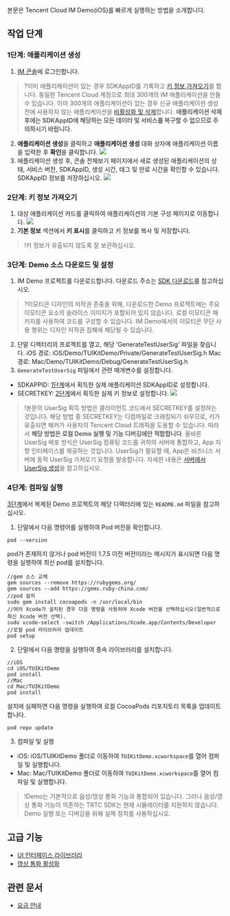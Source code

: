 본문은 Tencent Cloud IM Demo(iOS)를 빠르게 실행하는 방법을 소개합니다.



## 작업 단계
[](id:step1)

### 1단계: 애플리케이션 생성
1. [IM 콘솔](https://console.cloud.tencent.com/im)에 로그인합니다.
>?이미 애플리케이션이 있는 경우 SDKAppID를 기록하고 [키 정보 가져오기](#step2)를 합니다.
>동일한 Tencent Cloud 계정으로 최대 300개의 IM 애플리케이션을 만들 수 있습니다. 이미 300개의 애플리케이션이 있는 경우 신규 애플리케이션 생성 전에 사용하지 않는 애플리케이션을 [비활성화 및 삭제](https://intl.cloud.tencent.com/document/product/1047/34540)합니다. **애플리케이션 삭제 후에는 SDKAppID에 해당하는 모든 데이터 및 서비스를 복구할 수 없으므로 주의하시기 바랍니다.**
>
2. **애플리케이션 생성**을 클릭하고 **애플리케이션 생성** 대화 상자에 애플리케이션 이름을 입력한 후 **확인**을 클릭합니다.
![](https://main.qcloudimg.com/raw/15e61a874a0640d517eeb67e922a14bc.png)
3. 애플리케이션 생성 후, 콘솔 전체보기 페이지에서 새로 생성된 애플리케이션의 상태, 서비스 버전, SDKAppID, 생성 시간, 태그 및 만료 시간을 확인할 수 있습니다. SDKAppID 정보를 저장하십시오.
![](https://main.qcloudimg.com/raw/7954cc2882d050f68cd5d1df2ee776a6.png)


[](id:step2)
### 2단계: 키 정보 가져오기
1. 대상 애플리케이션 카드를 클릭하여 애플리케이션의 기본 구성 페이지로 이동합니다.
![](https://qcloudimg.tencent-cloud.cn/raw/8d469e975f1ca5a2f3dbc9c6fe8774f5.png)
2. **기본 정보** 섹션에서 **키 표시**를 클릭하고 키 정보를 복사 및 저장합니다.
>!키 정보가 유출되지 않도록 잘 보관하십시오.

[](id:step3)
### 3단계: Demo 소스 다운로드 및 설정

1. IM Demo 프로젝트를 다운로드합니다. 다운로드 주소는 [SDK 다운로드](https://intl.cloud.tencent.com/document/product/1047/33996)를 참고하십시오.
>?이모티콘 디자인의 저작권 존중을 위해, 다운로드한 Demo 프로젝트에는 주요 이모티콘 요소의 슬라이스 이미지가 포함되어 있지 않습니다. 로컬 이모티콘 패키지를 사용하여 코드를 구성할 수 있습니다. IM Demo에서의 이모티콘 무단 사용 행위는 디자인 저작권 침해에 해당될 수 있습니다.
2. 단말 디렉터리의 프로젝트를 열고, 해당 'GenerateTestUserSig' 파일을 찾습니다.
 iOS 경로: iOS/Demo/TUIKitDemo/Private/GenerateTestUserSig.h
 Mac 경로: Mac/Demo/TUIKitDemo/Debug/GenerateTestUserSig.h
3. `GenerateTestUserSig` 파일에서 관련 매개변수를 설정합니다.
 - SDKAPPID: [1단계](#step1)에서 획득한 실제 애플리케이션 SDKAppID로 설정합니다.
 - SECRETKEY: [2단계](#step2)에서 획득한 실제 키 정보로 설정합니다.
 ![](https://qcloudimg.tencent-cloud.cn/raw/57ba967d9f8222bf89b748f32994ce9c.png)


>!본문의 UserSig 획득 방법은 클라이언트 코드에서 SECRETKEY를 설정하는 것입니다. 해당 방법 중 SECRETKEY는 디컴파일로 크래킹되기 쉬우므로, 키가 유출되면 해커가 사용자의 Tencent Cloud 트래픽을 도용할 수 있습니다. 따라서 **해당 방법은 로컬 Demo 실행 및 기능 디버깅에만 적합합니다**.
>올바른 UserSig 배포 방식은 UserSig 컴퓨팅 코드를 귀하의 서버에 통합하고, App 지향 인터페이스를 제공하는 것입니다. UserSig가 필요할 때, App은 비즈니스 서버에 동적 UserSig 가져오기 요청을 발송합니다. 자세한 내용은 [서버에서 UserSig 생성](https://intl.cloud.tencent.com/document/product/1047/34385)을 참고하십시오.

[](id:step4)
### 4단계: 컴파일 실행
[3단계](#step3)에서 복제된 Demo 프로젝트의 해당 디렉터리에 있는 `README.md` 파일을 참고하십시오.

1. 단말에서 다음 명령어를 실행하여 Pod 버전을 확인합니다.
```
pod --version
```
pod가 존재하지 않거나 pod 버전이 1.7.5 이전 버전이라는 메시지가 표시되면 다음 명령을 실행하여 최신 pod를 설치합니다.
```
//gem 소스 교체
gem sources --remove https://rubygems.org/
gem sources --add https://gems.ruby-china.com/
//pod 설치
sudo gem install cocoapods -n /usr/local/bin
//여러 Xcode가 설치된 경우 다음 명령을 사용하여 Xcode 버전을 선택하십시오(일반적으로 최신 Xcode 버전 선택).
sudo xcode-select -switch /Applications/Xcode.app/Contents/Developer
//로컬 pod 라이브러리 업데이트
pod setup
```
2. 단말에서 다음 명령을 실행하여 종속 라이브러리를 설치합니다.
```
//iOS
cd iOS/TUIKitDemo
pod install
//Mac
cd Mac/TUIKitDemo
pod install
```
 설치에 실패하면 다음 명령을 실행하여 로컬 CocoaPods 리포지토리 목록을 업데이트합니다.
 ```bash
 pod repo update
 ```
3. 컴파일 및 실행
 - iOS: iOS/TUIKitDemo 폴더로 이동하여 `TUIKitDemo.xcworkspace`를 열어 컴파일 및 실행합니다.
 - Mac: Mac/TUIKitDemo 폴더로 이동하여 `TUIKitDemo.xcworkspace`를 열어 컴파일 및 실행합니다.

>!Demo는 기본적으로 음성/영상 통화 기능과 통합되어 있습니다. 그러나 음성/영상 통화 기능이 의존하는 TRTC SDK는 현재 시뮬레이터를 지원하지 않습니다. Demo 실행 또는 디버깅을 위해 실제 장치를 사용하십시오.

## 고급 기능
- [UI 인터페이스 라이브러리](https://intl.cloud.tencent.com/document/product/1047/50062)
- [영상 통화 활성화](https://intl.cloud.tencent.com/document/product/647/34287)

## 관련 문서
- [요금 안내](https://intl.cloud.tencent.com/document/product/1047/34350)
